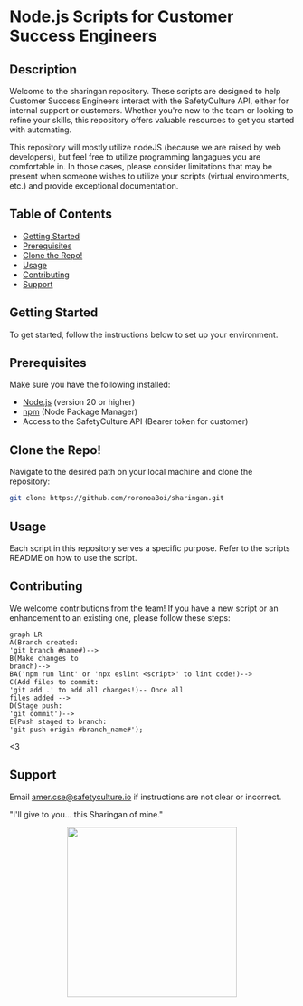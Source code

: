 # Node.js Scripts for Customer Success Engineers

## Description
Welcome to the sharingan repository. These scripts are designed to help Customer Success Engineers interact with the SafetyCulture API, either for internal support or customers. Whether you're new to the team or looking to refine your skills, this repository offers valuable resources to get you started with automating.

This repository will mostly utilize nodeJS (because we are raised by web developers), but feel free to utilize programming langagues you are comfortable in. In those cases, please consider limitations that may be present when someone wishes to utilize your scripts (virtual environments, etc.) and provide exceptional documentation.

## Table of Contents
- [Getting Started](#getting-started)
- [Prerequisites](#prerequisites)
- [Clone the Repo!](#clone-the-repo!)
- [Usage](#usage)
- [Contributing](#contributing)
- [Support](#support)

## Getting Started
To get started, follow the instructions below to set up your environment.

## Prerequisites
Make sure you have the following installed:
- [Node.js](https://nodejs.org/) (version 20 or higher)
- [npm](https://www.npmjs.com/) (Node Package Manager)
- Access to the SafetyCulture API (Bearer token for customer)

## Clone the Repo!
Navigate to the desired path on your local machine and clone the repository:
   ```bash
   git clone https://github.com/roronoaBoi/sharingan.git
   ```

## Usage
Each script in this repository serves a specific purpose. Refer to the scripts README on how to use the script.

## Contributing
We welcome contributions from the team! If you have a new script or an enhancement to an existing one, please follow these steps:
```mermaid
graph LR
A(Branch created:
'git branch #name#)-->
B(Make changes to
branch)-->
BA('npm run lint' or 'npx eslint <script>' to lint code!)-->
C(Add files to commit:
'git add .' to add all changes!)-- Once all
files added -->
D(Stage push:
'git commit')-->
E(Push staged to branch:
'git push origin #branch_name#');
```

<3

## Support
Email amer.cse@safetyculture.io if instructions are not clear or incorrect.

"I'll give to you... this Sharingan of mine."
<p align="center">
<img src="sbin/s.gif" height="300" width="300">
</p>